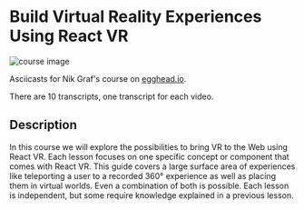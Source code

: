 # Build Virtual Reality Experiences Using React VR

![course image](https://d2eip9sf3oo6c2.cloudfront.net/series/square_covers/000/000/127/full/EGH_ReactVR-Final.png)

Asciicasts for Nik Graf's course on [egghead.io](https://egghead.io).

There are 10 transcripts, one transcript for each video.

## Description
In this course we will explore the possibilities to bring VR to the Web using React VR. Each lesson focuses on one specific concept or component that comes with React VR. This guide covers a large surface area of experiences like teleporting a user to a recorded 360° experience as well as placing them in virtual worlds. Even a combination of both is possible. Each lesson is independent, but some require knowledge explained in a previous lesson.
